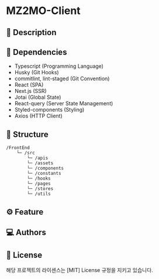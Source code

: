 # MZ2MO-Client

## 📑 Description

## 🧱 Dependencies

- Typescript (Programming Language)
- Husky (Git Hooks)
- commitlint, lint-staged (Git Convention)
- React (SPA)
- Next.js (SSR)
- Jotai (Global State)
- React-query (Server State Management)
- Styled-components (Styling)
- Axios (HTTP Client)

## 📂 Structure

```
/FrontEnd
    └─ /src
        └─ /apis
        └─ /assets
        └─ /components
        └─ /constants
        └─ /hooks
        └─ /pages
        └─ /stores
        └─ /utils
```

## ⚙️ Feature

## 💻 Authors

## 🔐 License

해당 프로젝트의 라이센스는 [MIT] License 규정을 지키고 있습니다.
